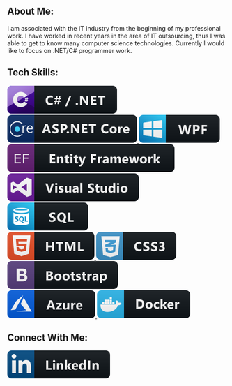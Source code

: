 <h2>About Me:</h2>
<p>I am associated with the IT industry from the beginning of my professional work. I have worked in recent years in the area of IT outsourcing, thus I was able to get to know many computer science technologies. Currently I would like to focus on .NET/C# programmer work.</p>

<h2>Tech Skills:</h2>
<p>
	<a href="https://github.com/KCzerniak-pl" rel="noopener noreferrer">
		<img src="ColoredBadges/svg/dev/languages/csharp_dotnet.svg" alt="C#/.NET" title="C#/.NET" style="max-width: 100%;">
	</a>
	<a href="https://github.com/KCzerniak-pl" rel="noopener noreferrer">
		<img src="ColoredBadges/svg/dev/frameworks/aspnetcore.svg" alt="ASP.NET Core" title="ASP.NET Core" style="max-width: 100%;">
	</a>
	<a href="https://github.com/KCzerniak-pl" rel="noopener noreferrer">
		<img src="ColoredBadges/svg/dev/frameworks/wpf.svg" alt="WPF" title="WPF" style="max-width: 100%;">
	</a>
	<br />
	<a href="https://github.com/KCzerniak-pl" rel="noopener noreferrer">
		<img src="ColoredBadges/svg/dev/tools/entityframework.svg" alt="Entity Framework" title="Entity Framework" style="max-width: 100%;">
	</a>
	<a href="https://github.com/KCzerniak-pl" rel="noopener noreferrer">
		<img src="ColoredBadges/svg/dev/tools/visualstudio.svg" alt="Visual Studio" title="Visual Studio" style="max-width: 100%;">
	</a>
	<br />
	<a href="https://github.com/KCzerniak-pl" rel="noopener noreferrer">
		<img src="ColoredBadges/svg/dev/languages/sql.svg" alt="SQL" title="SQL" style="max-width: 100%;">
	</a>	
	<br />
	<a href="https://github.com/KCzerniak-pl" rel="noopener noreferrer">
		<img src="ColoredBadges/svg/dev/languages/html.svg" alt="HTML" title="HTML" style="max-width: 100%;">
	</a>
	<a href="https://github.com/KCzerniak-pl" rel="noopener noreferrer">
		<img src="ColoredBadges/svg/dev/languages/css3.svg" alt="CSS" title="CSS" style="max-width: 100%;">
	</a>
	<a href="https://github.com/KCzerniak-pl" rel="noopener noreferrer">
		<img src="ColoredBadges/svg/dev/frameworks/bootstrap.svg" alt="Bootstrap" title="Bootstrap" style="max-width: 100%;">
	</a>
	<br / >
	<a href="https://github.com/KCzerniak-pl" rel="noopener noreferrer">
		<img src="ColoredBadges/svg/dev/services/azure.svg" alt="Azure" title="Azure" style="max-width: 100%;">
	</a>
	<a href="https://github.com/KCzerniak-pl" rel="noopener noreferrer">
		<img src="ColoredBadges/svg/dev/tools/docker.svg" alt="Docker" title="Docker" style="max-width: 100%;">
	</a>
</p>

<h2>Connect With Me:</h2>
<p>
	<a href="https://www.linkedin.com/in/kczerniak-pl" target="_blank" rel="noopener noreferrer">
		<img src="ColoredBadges/svg/social/linkedin.svg" alt="Linkedin" title="Linkedin" style="max-width: 100%;">
	</a>
</p>